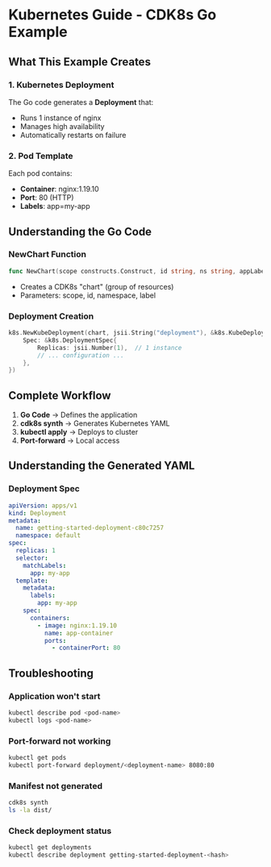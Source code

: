 # Kubernetes Guide - CDK8s Go Example

## What This Example Creates

### 1. Kubernetes Deployment

The Go code generates a **Deployment** that:
- Runs 1 instance of nginx
- Manages high availability
- Automatically restarts on failure

### 2. Pod Template

Each pod contains:
- **Container**: nginx:1.19.10
- **Port**: 80 (HTTP)
- **Labels**: app=my-app

## Understanding the Go Code

### NewChart Function
```go
func NewChart(scope constructs.Construct, id string, ns string, appLabel string) cdk8s.Chart
```
- Creates a CDK8s "chart" (group of resources)
- Parameters: scope, id, namespace, label

### Deployment Creation
```go
k8s.NewKubeDeployment(chart, jsii.String("deployment"), &k8s.KubeDeploymentProps{
    Spec: &k8s.DeploymentSpec{
        Replicas: jsii.Number(1),  // 1 instance
        // ... configuration ...
    },
})
```

## Complete Workflow

1. **Go Code** → Defines the application
2. **cdk8s synth** → Generates Kubernetes YAML
3. **kubectl apply** → Deploys to cluster
4. **Port-forward** → Local access

## Understanding the Generated YAML

### Deployment Spec
```yaml
apiVersion: apps/v1
kind: Deployment
metadata:
  name: getting-started-deployment-c80c7257
  namespace: default
spec:
  replicas: 1
  selector:
    matchLabels:
      app: my-app
  template:
    metadata:
      labels:
        app: my-app
    spec:
      containers:
        - image: nginx:1.19.10
          name: app-container
          ports:
            - containerPort: 80
```

## Troubleshooting

### Application won't start
```bash
kubectl describe pod <pod-name>
kubectl logs <pod-name>
```

### Port-forward not working
```bash
kubectl get pods
kubectl port-forward deployment/<deployment-name> 8080:80
```

### Manifest not generated
```bash
cdk8s synth
ls -la dist/
```

### Check deployment status
```bash
kubectl get deployments
kubectl describe deployment getting-started-deployment-<hash>
```